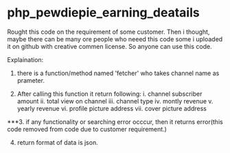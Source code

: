 # php_pewdiepie_earning_deatails

Rought this code on the requirement of some customer.
Then i thought, maybe there can be many ore people who neeed this code some i uploaded it on github with creative commen license. So anyone can use this code.

Explaination:
1. there is a  function/method named 'fetcher' who takes channel name as prameter.

2. After calling this function it return following:
    i. channel subscriber amount
    ii. total view on channel
    iii. channel type
    iv. montly revenue
    v. yearly revenue
    vi. profile picture address
    vii. cover picture address
    
***3. if any functionality or searching error occcur, then it returns error(this code removed from code due to customer requirement.)

4. return format of data is json.
